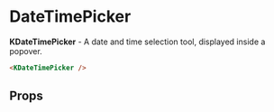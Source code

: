 # DateTimePicker

<div v-if="hasMounted">

**KDateTimePicker** - A date and time selection tool, displayed inside a popover.

<KDateTimePicker :value="{ timeframeText: '15 minutes', timeframeLength: 60 * 15 }" />

```html
<KDateTimePicker />
```

## Props

</div>

<script>
export default {
  data() {
    return {
      hasMounted: false,
    }
  },
  mounted() {
    this.hasMounted = true
  }
}
</script>
